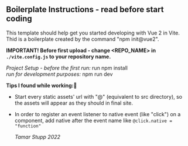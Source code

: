 ## Boilerplate Instructions - read before start coding
This template should help get you started developing with Vue 2 in Vite.  
Thid is a boilerplate created by the command "npm init@vue2".

**IMPORTANT! Before first upload - change <REPO_NAME> in `./vite.config.js` to your repository name.**  

*Project Setup - before the first run:* run npm install  
*run for development purposes:* npm run dev

**Tips I found while working:🤩**
- Start every static assets' url with "@" (equivalent to src directory), so the assets will appear as they should in final site.  
- In order to register an event listener to native event (like "click") on a component, add native after the event name like `@click.native = "function"`  
   
   
   *Tamar Stupp 2022*

